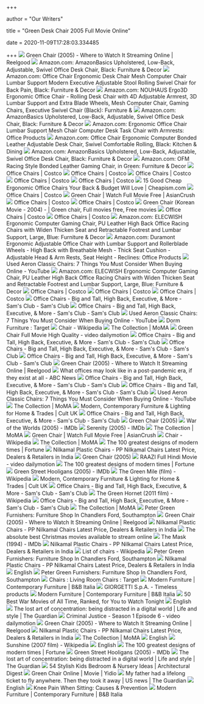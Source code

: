 +++
        
author = "Our Writers"
        
title = "Green Desk Chair 2005 Full Movie Online"
        
date = 2020-11-09T17:28:03.334485
        
+++
[ ![](https://img.reelgood.com/content/movie/a8315017-59fc-4f62-9d51-48c7b8cb2c8d/poster-780.jpg)](https://img.reelgood.com/content/movie/a8315017-59fc-4f62-9d51-48c7b8cb2c8d/poster-780.jpg) Green Chair (2005) - Where to Watch It Streaming Online | Reelgood
[ ![](https://m.media-amazon.com/images/I/71hwwNVhiCL._AC_UL400_.jpg)](https://m.media-amazon.com/images/I/71hwwNVhiCL._AC_UL400_.jpg) Amazon.com: AmazonBasics Upholstered, Low-Back, Adjustable, Swivel Office  Desk Chair, Black: Furniture & Decor
[ ![](https://images-na.ssl-images-amazon.com/images/I/61v2Wcz3VpL._AC_SX522_.jpg)](https://images-na.ssl-images-amazon.com/images/I/61v2Wcz3VpL._AC_SX522_.jpg) Amazon.com: Office Chair Ergonomic Desk Chair Mesh Computer Chair Lumbar  Support Modern Executive Adjustable Stool Rolling Swivel Chair for Back  Pain, Black: Furniture & Decor
[ ![](https://images-na.ssl-images-amazon.com/images/I/81EsueZ3fTL._AC_SL1500_.jpg)](https://images-na.ssl-images-amazon.com/images/I/81EsueZ3fTL._AC_SL1500_.jpg) Amazon.com: NOUHAUS Ergo3D Ergonomic Office Chair - Rolling Desk Chair with  4D Adjustable Armrest, 3D Lumbar Support and Extra Blade Wheels, Mesh Computer  Chair, Gaming Chairs, Executive Swivel Chair (Black): Furniture &
[ ![](https://m.media-amazon.com/images/I/81IcOivaKfL._AC_UL400_.jpg)](https://m.media-amazon.com/images/I/81IcOivaKfL._AC_UL400_.jpg) Amazon.com: AmazonBasics Upholstered, Low-Back, Adjustable, Swivel Office  Desk Chair, Black: Furniture & Decor
[ ![](https://m.media-amazon.com/images/I/71yyc6YZ8xL._AC_UL400_.jpg)](https://m.media-amazon.com/images/I/71yyc6YZ8xL._AC_UL400_.jpg) Amazon.com: Ergonomic Office Chair Lumbar Support Mesh Chair Computer Desk  Task Chair with Armrests: Office Products
[ ![](https://images-na.ssl-images-amazon.com/images/I/71GrfNZClBL._AC_SY679_.jpg)](https://images-na.ssl-images-amazon.com/images/I/71GrfNZClBL._AC_SY679_.jpg) Amazon.com: Office Chair Ergonomic Computer Bonded Leather Adjustable Desk  Chair, Swivel Comfortable Rolling, Black: Kitchen & Dining
[ ![](https://images-na.ssl-images-amazon.com/images/I/81UbcAYfzcL._AC_SL1500_.jpg)](https://images-na.ssl-images-amazon.com/images/I/81UbcAYfzcL._AC_SL1500_.jpg) Amazon.com: AmazonBasics Upholstered, Low-Back, Adjustable, Swivel Office  Desk Chair, Black: Furniture & Decor
[ ![](https://images-na.ssl-images-amazon.com/images/I/71Q0sPYZxOL._AC_SL1500_.jpg)](https://images-na.ssl-images-amazon.com/images/I/71Q0sPYZxOL._AC_SL1500_.jpg) Amazon.com: OFM Racing Style Bonded Leather Gaming Chair, in Green:  Furniture & Decor
[ ![](https://images.costco-static.com/ImageDelivery/imageService?profileId=12026539&imageId=1038629-894__1&recipeName=350)](https://images.costco-static.com/ImageDelivery/imageService?profileId=12026539&imageId=1038629-894__1&recipeName=350) Office Chairs | Costco
[ ![](https://images.costco-static.com/ImageDelivery/imageService?profileId=12026539&imageId=1252377-894__1&recipeName=350)](https://images.costco-static.com/ImageDelivery/imageService?profileId=12026539&imageId=1252377-894__1&recipeName=350) Office Chairs | Costco
[ ![](https://images.costco-static.com/ImageDelivery/imageService?profileId=12026539&imageId=1411392-894__1&recipeName=350)](https://images.costco-static.com/ImageDelivery/imageService?profileId=12026539&imageId=1411392-894__1&recipeName=350) Office Chairs | Costco
[ ![](https://images.costco-static.com/ImageDelivery/imageService?profileId=12026539&imageId=351763-894__1&recipeName=350)](https://images.costco-static.com/ImageDelivery/imageService?profileId=12026539&imageId=351763-894__1&recipeName=350) Office Chairs | Costco
[ ![](https://images.costco-static.com/ImageDelivery/imageService?profileId=12026539&imageId=1038565-894__1&recipeName=350)](https://images.costco-static.com/ImageDelivery/imageService?profileId=12026539&imageId=1038565-894__1&recipeName=350) Office Chairs | Costco
[ ![](https://cdn.cheapism.com/images/26670-5.max-784x410.jpg)](https://cdn.cheapism.com/images/26670-5.max-784x410.jpg) 15 Good Cheap Ergonomic Office Chairs Your Back & Budget Will Love |  Cheapism.com
[ ![](https://images.costco-static.com/ImageDelivery/imageService?profileId=12026539&imageId=1088175-894__1&recipeName=350)](https://images.costco-static.com/ImageDelivery/imageService?profileId=12026539&imageId=1088175-894__1&recipeName=350) Office Chairs | Costco
[ ![](https://www.asiancrush.com/wp-content/uploads/2014/10/Green_Chair_Poster_V4.jpg)](https://www.asiancrush.com/wp-content/uploads/2014/10/Green_Chair_Poster_V4.jpg) Green Chair | Watch Full Movie Free | AsianCrush
[ ![](https://images.costco-static.com/ImageDelivery/imageService?profileId=12026539&imageId=100378063-894__1&recipeName=350)](https://images.costco-static.com/ImageDelivery/imageService?profileId=12026539&imageId=100378063-894__1&recipeName=350) Office Chairs | Costco
[ ![](https://images.costco-static.com/ImageDelivery/imageService?profileId=12026539&imageId=100365753-894__1&recipeName=350)](https://images.costco-static.com/ImageDelivery/imageService?profileId=12026539&imageId=100365753-894__1&recipeName=350) Office Chairs | Costco
[ ![](https://i.pinimg.com/originals/ac/62/87/ac62876d014c6a555ae56dd6e429e83d.jpg)](https://i.pinimg.com/originals/ac/62/87/ac62876d014c6a555ae56dd6e429e83d.jpg) Green Chair (Korean Movie - 2004) -  | Green chair, Full movies free,  Free movies
[ ![](https://images.costco-static.com/ImageDelivery/imageService?profileId=12026539&imageId=1038597-894__1&recipeName=350)](https://images.costco-static.com/ImageDelivery/imageService?profileId=12026539&imageId=1038597-894__1&recipeName=350) Office Chairs | Costco
[ ![](https://images.costco-static.com/ImageDelivery/imageService?profileId=12026539&imageId=1411391-894__1&recipeName=350)](https://images.costco-static.com/ImageDelivery/imageService?profileId=12026539&imageId=1411391-894__1&recipeName=350) Office Chairs | Costco
[ ![](https://images-na.ssl-images-amazon.com/images/I/41-MrksIqsL._SR600%2C315_PIWhiteStrip%2CBottomLeft%2C0%2C35_PIStarRatingFOUR%2CBottomLeft%2C360%2C-6_SR600%2C315_ZA1%252C191%2C445%2C290%2C400%2C400%2CAmazonEmberBold%2C12%2C4%2C0%2C0%2C5_SCLZZZZZZZ_FMpng_BG255%2C255%2C255.jpg)](https://images-na.ssl-images-amazon.com/images/I/41-MrksIqsL._SR600%2C315_PIWhiteStrip%2CBottomLeft%2C0%2C35_PIStarRatingFOUR%2CBottomLeft%2C360%2C-6_SR600%2C315_ZA1%252C191%2C445%2C290%2C400%2C400%2CAmazonEmberBold%2C12%2C4%2C0%2C0%2C5_SCLZZZZZZZ_FMpng_BG255%2C255%2C255.jpg) Amazon.com: ELECWISH Ergonomic Computer Gaming Chair, PU Leather High Back  Office Racing Chairs with Widen Thicken Seat and Retractable Footrest and  Lumbar Support, Large, Blue: Furniture & Decor
[ ![](https://images-na.ssl-images-amazon.com/images/I/412ty72GsyL._SR600%2C315_PIWhiteStrip%2CBottomLeft%2C0%2C35_PIStarRatingFOURANDHALF%2CBottomLeft%2C360%2C-6_SR600%2C315_ZA2%252C541%2C445%2C290%2C400%2C400%2CAmazonEmberBold%2C12%2C4%2C0%2C0%2C5_SCLZZZZZZZ_FMpng_BG255%2C255%2C255.jpg)](https://images-na.ssl-images-amazon.com/images/I/412ty72GsyL._SR600%2C315_PIWhiteStrip%2CBottomLeft%2C0%2C35_PIStarRatingFOURANDHALF%2CBottomLeft%2C360%2C-6_SR600%2C315_ZA2%252C541%2C445%2C290%2C400%2C400%2CAmazonEmberBold%2C12%2C4%2C0%2C0%2C5_SCLZZZZZZZ_FMpng_BG255%2C255%2C255.jpg) Amazon.com: Duramont Ergonomic Adjustable Office Chair with Lumbar Support  and Rollerblade Wheels - High Back with Breathable Mesh - Thick Seat  Cushion - Adjustable Head & Arm Rests, Seat Height - Reclines: Office  Products
[ ![](https://i.ytimg.com/vi/bRmQ0k-AS8c/hqdefault.jpg)](https://i.ytimg.com/vi/bRmQ0k-AS8c/hqdefault.jpg) Used Aeron Classic Chairs: 7 Things You Must Consider When Buying Online -  YouTube
[ ![](https://images-na.ssl-images-amazon.com/images/I/71qJ%2BsMLcZL.__AC_SX300_SY300_QL70_ML2_.jpg)](https://images-na.ssl-images-amazon.com/images/I/71qJ%2BsMLcZL.__AC_SX300_SY300_QL70_ML2_.jpg) Amazon.com: ELECWISH Ergonomic Computer Gaming Chair, PU Leather High Back  Office Racing Chairs with Widen Thicken Seat and Retractable Footrest and  Lumbar Support, Large, Blue: Furniture & Decor
[ ![](https://images.costco-static.com/ImageDelivery/imageService?profileId=12026539&imageId=1484119-894__1&recipeName=350)](https://images.costco-static.com/ImageDelivery/imageService?profileId=12026539&imageId=1484119-894__1&recipeName=350) Office Chairs | Costco
[ ![](https://images.costco-static.com/ImageDelivery/imageService?profileId=12026539&imageId=1120741-894__1&recipeName=350)](https://images.costco-static.com/ImageDelivery/imageService?profileId=12026539&imageId=1120741-894__1&recipeName=350) Office Chairs | Costco
[ ![](https://images.costco-static.com/ImageDelivery/imageService?profileId=12026539&imageId=100698521-894__1&recipeName=350)](https://images.costco-static.com/ImageDelivery/imageService?profileId=12026539&imageId=100698521-894__1&recipeName=350) Office Chairs | Costco
[ ![](https://scene7.samsclub.com/is/image/samsclub/0068114444539_A?wid=280&hei=280)](https://scene7.samsclub.com/is/image/samsclub/0068114444539_A?wid=280&hei=280) Office Chairs - Big and Tall, High Back, Executive, & More - Sam's Club -  Sam's Club
[ ![](https://scene7.samsclub.com/is/image/samsclub/0068114444316_A?wid=280&hei=280)](https://scene7.samsclub.com/is/image/samsclub/0068114444316_A?wid=280&hei=280) Office Chairs - Big and Tall, High Back, Executive, & More - Sam's Club -  Sam's Club
[ ![](https://i.ytimg.com/vi/bRmQ0k-AS8c/maxresdefault.jpg)](https://i.ytimg.com/vi/bRmQ0k-AS8c/maxresdefault.jpg) Used Aeron Classic Chairs: 7 Things You Must Consider When Buying Online -  YouTube
[ ![](https://target.scene7.com/is/image/Target/DesksDeskChairs-200527-1590630133150?wid=315&hei=315&qlt=60&fmt=pjpeg)](https://target.scene7.com/is/image/Target/DesksDeskChairs-200527-1590630133150?wid=315&hei=315&qlt=60&fmt=pjpeg) Dorm Furniture : Target
[ ![](https://upload.wikimedia.org/wikipedia/commons/thumb/c/c6/Set_of_fourteen_side_chairs_MET_DP110780.jpg/1200px-Set_of_fourteen_side_chairs_MET_DP110780.jpg)](https://upload.wikimedia.org/wikipedia/commons/thumb/c/c6/Set_of_fourteen_side_chairs_MET_DP110780.jpg/1200px-Set_of_fourteen_side_chairs_MET_DP110780.jpg) Chair - Wikipedia
[ ![](https://www.moma.org/media/W1siZiIsIjIwMjUyOCJdLFsicCIsImNvbnZlcnQiLCItcXVhbGl0eSA5MCAtcmVzaXplIDUxMng1MTJcdTAwM2UiXV0.jpg?sha=c7108dd3ebd28d4f)](https://www.moma.org/media/W1siZiIsIjIwMjUyOCJdLFsicCIsImNvbnZlcnQiLCItcXVhbGl0eSA5MCAtcmVzaXplIDUxMng1MTJcdTAwM2UiXV0.jpg?sha=c7108dd3ebd28d4f) The Collection | MoMA
[ ![](https://s1.dmcdn.net/v/CKNQo1U1bV-KZLOWJ/x720)](https://s1.dmcdn.net/v/CKNQo1U1bV-KZLOWJ/x720) Green Chair Full Movie High Quality - video dailymotion
[ ![](https://scene7.samsclub.com/is/image/samsclub/0068114444554_B?$img_size_380x380$)](https://scene7.samsclub.com/is/image/samsclub/0068114444554_B?$img_size_380x380$) Office Chairs - Big and Tall, High Back, Executive, & More - Sam's Club -  Sam's Club
[ ![](https://scene7.samsclub.com/is/image/samsclub/0065629249577_A?wid=280&hei=280)](https://scene7.samsclub.com/is/image/samsclub/0065629249577_A?wid=280&hei=280) Office Chairs - Big and Tall, High Back, Executive, & More - Sam's Club -  Sam's Club
[ ![](https://scene7.samsclub.com/is/image/samsclub/0081258101212_E?$img_size_380x380$)](https://scene7.samsclub.com/is/image/samsclub/0081258101212_E?$img_size_380x380$) Office Chairs - Big and Tall, High Back, Executive, & More - Sam's Club -  Sam's Club
[ ![](https://img.reelgood.com/content/movie/12eea0d5-1e95-4f4d-9a28-a4498474a8bc/poster-780.jpg)](https://img.reelgood.com/content/movie/12eea0d5-1e95-4f4d-9a28-a4498474a8bc/poster-780.jpg) Green Chair (2005) - Where to Watch It Streaming Online | Reelgood
[ ![](https://s.abcnews.com/images/Business/office-buildings-03-rtr-jc-200507_hpEmbed_4x3_384.jpg)](https://s.abcnews.com/images/Business/office-buildings-03-rtr-jc-200507_hpEmbed_4x3_384.jpg) What offices may look like in a post-pandemic era, if they exist at all -  ABC News
[ ![](https://scene7.samsclub.com/is/image/samsclub/0009023420207_A?wid=280&hei=280)](https://scene7.samsclub.com/is/image/samsclub/0009023420207_A?wid=280&hei=280) Office Chairs - Big and Tall, High Back, Executive, & More - Sam's Club -  Sam's Club
[ ![](https://scene7.samsclub.com/is/image/samsclub/0004216739227_A?$img_size_380x380$)](https://scene7.samsclub.com/is/image/samsclub/0004216739227_A?$img_size_380x380$) Office Chairs - Big and Tall, High Back, Executive, & More - Sam's Club -  Sam's Club
[ ![](https://i.ytimg.com/vi/HX7x3PDBXtg/maxresdefault.jpg)](https://i.ytimg.com/vi/HX7x3PDBXtg/maxresdefault.jpg) Used Aeron Classic Chairs: 7 Things You Must Consider When Buying Online -  YouTube
[ ![](https://www.moma.org/media/W1siZiIsIjIwMjUyOSJdLFsicCIsImNvbnZlcnQiLCItcXVhbGl0eSA5MCAtcmVzaXplIDUxMng1MTJcdTAwM2UiXV0.jpg?sha=0fbfcf373001d50a)](https://www.moma.org/media/W1siZiIsIjIwMjUyOSJdLFsicCIsImNvbnZlcnQiLCItcXVhbGl0eSA5MCAtcmVzaXplIDUxMng1MTJcdTAwM2UiXV0.jpg?sha=0fbfcf373001d50a) The Collection | MoMA
[ ![](https://www.cultfurniture.com/images/modules/promo_units/1594390393-09489000.jpg)](https://www.cultfurniture.com/images/modules/promo_units/1594390393-09489000.jpg) Modern, Contemporary Furniture & Lighting for Home & Trades | Cult UK
[ ![](https://scene7.samsclub.com/is/image/samsclub/0084512309577_A?$img_size_380x380$)](https://scene7.samsclub.com/is/image/samsclub/0084512309577_A?$img_size_380x380$) Office Chairs - Big and Tall, High Back, Executive, & More - Sam's Club -  Sam's Club
[ ![](http://fims.kofic.or.kr/upload/up_img/cleansing/11/mov_20050111_14.jpg)](http://fims.kofic.or.kr/upload/up_img/cleansing/11/mov_20050111_14.jpg) Green Chair (2005)
[ ![](https://m.media-amazon.com/images/M/MV5BNDUyODAzNDI1Nl5BMl5BanBnXkFtZTcwMDA2NDAzMw@@._V1_.jpg)](https://m.media-amazon.com/images/M/MV5BNDUyODAzNDI1Nl5BMl5BanBnXkFtZTcwMDA2NDAzMw@@._V1_.jpg) War of the Worlds (2005) - IMDb
[ ![](https://m.media-amazon.com/images/M/MV5BOWE2MDAwZjEtODEyOS00ZjYyLTgzNDUtYmNiY2VmNWRiMTQxXkEyXkFqcGdeQXVyNTIzOTk5ODM@._V1_.jpg)](https://m.media-amazon.com/images/M/MV5BOWE2MDAwZjEtODEyOS00ZjYyLTgzNDUtYmNiY2VmNWRiMTQxXkEyXkFqcGdeQXVyNTIzOTk5ODM@._V1_.jpg) Serenity (2005) - IMDb
[ ![](https://www.moma.org/media/W1siZiIsIjMzNzA4OSJdLFsicCIsImNvbnZlcnQiLCItcXVhbGl0eSA5MCAtcmVzaXplIDUxMng1MTJcdTAwM2UiXV0.jpg?sha=453d183d9b9f0131)](https://www.moma.org/media/W1siZiIsIjMzNzA4OSJdLFsicCIsImNvbnZlcnQiLCItcXVhbGl0eSA5MCAtcmVzaXplIDUxMng1MTJcdTAwM2UiXV0.jpg?sha=453d183d9b9f0131) The Collection | MoMA
[ ![](https://www.asiancrush.com/wp-content/uploads/2015/05/Enthralled.jpg)](https://www.asiancrush.com/wp-content/uploads/2015/05/Enthralled.jpg) Green Chair | Watch Full Movie Free | AsianCrush
[ ![](https://upload.wikimedia.org/wikipedia/commons/thumb/6/62/Chair_leg.jpg/220px-Chair_leg.jpg)](https://upload.wikimedia.org/wikipedia/commons/thumb/6/62/Chair_leg.jpg/220px-Chair_leg.jpg) Chair - Wikipedia
[ ![](https://www.moma.org/media/W1siZiIsIjIzMjMyNiJdLFsicCIsImNvbnZlcnQiLCItcXVhbGl0eSA5MCAtcmVzaXplIDUxMng1MTJcdTAwM2UiXV0.jpg?sha=579358d8c76b6d7d)](https://www.moma.org/media/W1siZiIsIjIzMjMyNiJdLFsicCIsImNvbnZlcnQiLCItcXVhbGl0eSA5MCAtcmVzaXplIDUxMng1MTJcdTAwM2UiXV0.jpg?sha=579358d8c76b6d7d) The Collection | MoMA
[ ![](https://content.fortune.com/wp-content/uploads/2020/03/DES.082.Womb-Chair.png?w=1024)](https://content.fortune.com/wp-content/uploads/2020/03/DES.082.Womb-Chair.png?w=1024) The 100 greatest designs of modern times | Fortune
[ ![](https://5.imimg.com/data5/SELLER/Default/2020/9/WA/CM/MV/3034507/mystiqueibk-mystique-iron-black-1-5e0edb55-4944-4ef4-9120-89578851a46b-800x-250x250.jpg)](https://5.imimg.com/data5/SELLER/Default/2020/9/WA/CM/MV/3034507/mystiqueibk-mystique-iron-black-1-5e0edb55-4944-4ef4-9120-89578851a46b-800x-250x250.jpg) Nilkamal Plastic Chairs - PP Nilkamal Chairs Latest Price, Dealers &  Retailers in India
[ ![](http://fims.kofic.or.kr/upload/up_img/cleansing/11/mov_20050111_13.jpg)](http://fims.kofic.or.kr/upload/up_img/cleansing/11/mov_20050111_13.jpg) Green Chair (2005)
[ ![](https://s1.dmcdn.net/v/NYzoc1Qyre7xh8zsz/x1080)](https://s1.dmcdn.net/v/NYzoc1Qyre7xh8zsz/x1080) RAAZI Full Hindi Movie - video dailymotion
[ ![](https://content.fortune.com/wp-content/uploads/2020/03/DES04.20.004.Eames-chair.jpg?w=840)](https://content.fortune.com/wp-content/uploads/2020/03/DES04.20.004.Eames-chair.jpg?w=840) The 100 greatest designs of modern times | Fortune
[ ![](https://m.media-amazon.com/images/M/MV5BMTUzMzQ3OTkwMl5BMl5BanBnXkFtZTgwNTU0OTEzMzE@._V1_UX477_CR0,0,477,268_AL_.jpg)](https://m.media-amazon.com/images/M/MV5BMTUzMzQ3OTkwMl5BMl5BanBnXkFtZTgwNTU0OTEzMzE@._V1_UX477_CR0,0,477,268_AL_.jpg) Green Street Hooligans (2005) - IMDb
[ ![](https://upload.wikimedia.org/wikipedia/en/thumb/e/e2/The_Green_Mile_%28movie_poster%29.jpg/220px-The_Green_Mile_%28movie_poster%29.jpg)](https://upload.wikimedia.org/wikipedia/en/thumb/e/e2/The_Green_Mile_%28movie_poster%29.jpg/220px-The_Green_Mile_%28movie_poster%29.jpg) The Green Mile (film) - Wikipedia
[ ![](https://www.cultfurniture.com/images/mowbray-office-chair-faux-leather-upholstered-black-and-chrome-p32159-2692338_related.jpg)](https://www.cultfurniture.com/images/mowbray-office-chair-faux-leather-upholstered-black-and-chrome-p32159-2692338_related.jpg) Modern, Contemporary Furniture & Lighting for Home & Trades | Cult UK
[ ![](https://scene7.samsclub.com/is/image/samsclub/0004216750009_A?wid=280&hei=280)](https://scene7.samsclub.com/is/image/samsclub/0004216750009_A?wid=280&hei=280) Office Chairs - Big and Tall, High Back, Executive, & More - Sam's Club -  Sam's Club
[ ![](https://upload.wikimedia.org/wikipedia/en/thumb/f/fa/The_Green_Hornet_Poster.jpg/220px-The_Green_Hornet_Poster.jpg)](https://upload.wikimedia.org/wikipedia/en/thumb/f/fa/The_Green_Hornet_Poster.jpg/220px-The_Green_Hornet_Poster.jpg) The Green Hornet (2011 film) - Wikipedia
[ ![](https://scene7.samsclub.com/is/image/samsclub/0084512309526_A?wid=280&hei=280)](https://scene7.samsclub.com/is/image/samsclub/0084512309526_A?wid=280&hei=280) Office Chairs - Big and Tall, High Back, Executive, & More - Sam's Club -  Sam's Club
[ ![](https://www.moma.org/media/W1siZiIsIjI1MTIzNyJdLFsicCIsImNvbnZlcnQiLCItcXVhbGl0eSA5MCAtcmVzaXplIDUxMng1MTJcdTAwM2UiXV0.jpg?sha=ef1c5ffd3d2d3743)](https://www.moma.org/media/W1siZiIsIjI1MTIzNyJdLFsicCIsImNvbnZlcnQiLCItcXVhbGl0eSA5MCAtcmVzaXplIDUxMng1MTJcdTAwM2UiXV0.jpg?sha=ef1c5ffd3d2d3743) The Collection | MoMA
[ ![](https://www.petergreen.co.uk/wp-content/uploads/2020/02/working.jpg)](https://www.petergreen.co.uk/wp-content/uploads/2020/02/working.jpg) Peter Green Furnishers: Furniture Shop In Chandlers Ford, Southampton
[ ![](https://img.reelgood.com/content/movie/1cbbeba1-94dd-41a3-b992-0794310aa63d/poster-780.jpg)](https://img.reelgood.com/content/movie/1cbbeba1-94dd-41a3-b992-0794310aa63d/poster-780.jpg) Green Chair (2005) - Where to Watch It Streaming Online | Reelgood
[ ![](https://5.imimg.com/data5/WB/WZ/SK/SELLER-27598031/comfortable-plastic-chair-250x250.jpg)](https://5.imimg.com/data5/WB/WZ/SK/SELLER-27598031/comfortable-plastic-chair-250x250.jpg) Nilkamal Plastic Chairs - PP Nilkamal Chairs Latest Price, Dealers &  Retailers in India
[ ![](https://cdn.pocket-lint.com/r/s/320x/assets/images/131938-tv-feature-66-best-christmas-movies-you-can-stream-in-the-us-right-now-image3-uft7mkfzne.jpg?v1)](https://cdn.pocket-lint.com/r/s/320x/assets/images/131938-tv-feature-66-best-christmas-movies-you-can-stream-in-the-us-right-now-image3-uft7mkfzne.jpg?v1) The absolute best Christmas movies available to stream online
[ ![](https://m.media-amazon.com/images/M/MV5BOWExYjI5MzktNTRhNi00Nzg2LThkZmQtYWVkYjRlYWI2MDQ4XkEyXkFqcGdeQXVyNTAyODkwOQ@@._V1_UY1200_CR88,0,630,1200_AL_.jpg)](https://m.media-amazon.com/images/M/MV5BOWExYjI5MzktNTRhNi00Nzg2LThkZmQtYWVkYjRlYWI2MDQ4XkEyXkFqcGdeQXVyNTAyODkwOQ@@._V1_UY1200_CR88,0,630,1200_AL_.jpg) The Mask (1994) - IMDb
[ ![](https://5.imimg.com/data5/WZ/VZ/FX/SELLER-4133775/stylish-plastic-chair-250x250.jpg)](https://5.imimg.com/data5/WZ/VZ/FX/SELLER-4133775/stylish-plastic-chair-250x250.jpg) Nilkamal Plastic Chairs - PP Nilkamal Chairs Latest Price, Dealers &  Retailers in India
[ ![](https://upload.wikimedia.org/wikipedia/commons/thumb/d/d9/%22_12_-_ITALY_-_Pouf_Tuffet_Sacco_di_Zanotta_red_armchair_Triennale_Design_Museum.jpg/220px-%22_12_-_ITALY_-_Pouf_Tuffet_Sacco_di_Zanotta_red_armchair_Triennale_Design_Museum.jpg)](https://upload.wikimedia.org/wikipedia/commons/thumb/d/d9/%22_12_-_ITALY_-_Pouf_Tuffet_Sacco_di_Zanotta_red_armchair_Triennale_Design_Museum.jpg/220px-%22_12_-_ITALY_-_Pouf_Tuffet_Sacco_di_Zanotta_red_armchair_Triennale_Design_Museum.jpg) List of chairs - Wikipedia
[ ![](https://www.petergreen.co.uk/wp-content/uploads/2020/02/recliners-1.jpg)](https://www.petergreen.co.uk/wp-content/uploads/2020/02/recliners-1.jpg) Peter Green Furnishers: Furniture Shop In Chandlers Ford, Southampton
[ ![](https://5.imimg.com/data5/OG/QP/RA/SELLER-2161353/8-500x500-250x250.jpg)](https://5.imimg.com/data5/OG/QP/RA/SELLER-2161353/8-500x500-250x250.jpg) Nilkamal Plastic Chairs - PP Nilkamal Chairs Latest Price, Dealers &  Retailers in India
[ ![](https://www.haworth.com/content/dam/haworth-com/global/homepage/na-home/q3-2020/Homepage_Mobile.jpg)](https://www.haworth.com/content/dam/haworth-com/global/homepage/na-home/q3-2020/Homepage_Mobile.jpg) English
[ ![](https://www.petergreen.co.uk/wp-content/uploads/2020/07/home-office.jpg)](https://www.petergreen.co.uk/wp-content/uploads/2020/07/home-office.jpg) Peter Green Furnishers: Furniture Shop In Chandlers Ford, Southampton
[ ![](https://target.scene7.com/is/image/Target/GUEST_04c043ac-4db5-4a26-96a6-5859589608e8)](https://target.scene7.com/is/image/Target/GUEST_04c043ac-4db5-4a26-96a6-5859589608e8) Chairs : Living Room Chairs : Target
[ ![](https://www.bebitalia.com/sites/default/files/styles/cover_desk/public/Hybrid_TS_01-09_2020.jpg?itok=Odq5vp5b)](https://www.bebitalia.com/sites/default/files/styles/cover_desk/public/Hybrid_TS_01-09_2020.jpg?itok=Odq5vp5b) Modern Furniture | Contemporary Furniture | B&B Italia
[ ![](https://www.giorgettimeda.com/media/immagini/6790_z_SL_Loop_004-005_openair_highlights3.jpg)](https://www.giorgettimeda.com/media/immagini/6790_z_SL_Loop_004-005_openair_highlights3.jpg) GIORGETTI S.p.A. - Timeless products
[ ![](https://www.bebitalia.com/sites/default/files/styles/box/public/product_types/armchairs.jpg?itok=Tq694Ady)](https://www.bebitalia.com/sites/default/files/styles/box/public/product_types/armchairs.jpg?itok=Tq694Ady) Modern Furniture | Contemporary Furniture | B&B Italia
[ ![](https://media.timeout.com/images/103024550/630/472/image.jpg)](https://media.timeout.com/images/103024550/630/472/image.jpg) 50 Best War Movies of All Time, Ranked, for You to Watch Tonight
[ ![](https://www.haworth.com/content/dam/haworth-com/global/homepage/seating.png)](https://www.haworth.com/content/dam/haworth-com/global/homepage/seating.png) English
[ ![](https://i.guim.co.uk/img/media/d88c95e1b4fd53148df728404600bb0e3ec8434f/0_282_4984_2990/master/4984.jpg?width=300&quality=85&auto=format&fit=max&s=2e59054de1286a139297ebcf7fdd9f53)](https://i.guim.co.uk/img/media/d88c95e1b4fd53148df728404600bb0e3ec8434f/0_282_4984_2990/master/4984.jpg?width=300&quality=85&auto=format&fit=max&s=2e59054de1286a139297ebcf7fdd9f53) The lost art of concentration: being distracted in a digital world | Life  and style | The Guardian
[ ![](https://s2.dmcdn.net/v/Poc9b1Tdt0PsMcrSy/x360)](https://s2.dmcdn.net/v/Poc9b1Tdt0PsMcrSy/x360) Criminal Justice - Season 1 Episode 6 - video dailymotion
[ ![](https://img.reelgood.com/content/movie/fab07bb8-675f-4fbc-8f35-49d090cb657c/poster-780.jpg)](https://img.reelgood.com/content/movie/fab07bb8-675f-4fbc-8f35-49d090cb657c/poster-780.jpg) Green Chair (2005) - Where to Watch It Streaming Online | Reelgood
[ ![](https://5.imimg.com/data5/XR/VX/LE/IOS-14576982/product-jpeg-250x250.png)](https://5.imimg.com/data5/XR/VX/LE/IOS-14576982/product-jpeg-250x250.png) Nilkamal Plastic Chairs - PP Nilkamal Chairs Latest Price, Dealers &  Retailers in India
[ ![](https://www.moma.org/media/W1siZiIsIjIwMjUzMCJdLFsicCIsImNvbnZlcnQiLCItcXVhbGl0eSA5MCAtcmVzaXplIDUxMng1MTJcdTAwM2UiXV0.jpg?sha=f8e3c532e50e10ae)](https://www.moma.org/media/W1siZiIsIjIwMjUzMCJdLFsicCIsImNvbnZlcnQiLCItcXVhbGl0eSA5MCAtcmVzaXplIDUxMng1MTJcdTAwM2UiXV0.jpg?sha=f8e3c532e50e10ae) The Collection | MoMA
[ ![](https://www.haworth.com/content/dam/haworth-com/global/expertise/continuing-education/CEU_Banner_D-2.jpg)](https://www.haworth.com/content/dam/haworth-com/global/expertise/continuing-education/CEU_Banner_D-2.jpg) English
[ ![](https://upload.wikimedia.org/wikipedia/en/thumb/6/68/Sunshine_poster.jpg/220px-Sunshine_poster.jpg)](https://upload.wikimedia.org/wikipedia/en/thumb/6/68/Sunshine_poster.jpg/220px-Sunshine_poster.jpg) Sunshine (2007 film) - Wikipedia
[ ![](https://www.haworth.com/content/dam/haworth-com/global/products/booths/openest-single-desk/overview/openest-single-desk-whitesweep-haworth.jpg)](https://www.haworth.com/content/dam/haworth-com/global/products/booths/openest-single-desk/overview/openest-single-desk-whitesweep-haworth.jpg) English
[ ![](https://content.fortune.com/wp-content/uploads/2020/03/DES.048.Ikea-Poang.png?w=1024)](https://content.fortune.com/wp-content/uploads/2020/03/DES.048.Ikea-Poang.png?w=1024) The 100 greatest designs of modern times | Fortune
[ ![](https://m.media-amazon.com/images/M/MV5BMjExNTg3NzYwMV5BMl5BanBnXkFtZTcwMzcxMTEzMQ@@._V1_UY1200_CR91,0,630,1200_AL_.jpg)](https://m.media-amazon.com/images/M/MV5BMjExNTg3NzYwMV5BMl5BanBnXkFtZTcwMzcxMTEzMQ@@._V1_UY1200_CR91,0,630,1200_AL_.jpg) Green Street Hooligans (2005) - IMDb
[ ![](https://i.guim.co.uk/img/media/73f82192932d68e5dbfd93ac7ff79c02e2b3ace1/0_37_1380_1380/master/1380.jpg?width=300&quality=45&auto=format&fit=max&dpr=2&s=bc85dd2cc8404a704b35884f4060758d)](https://i.guim.co.uk/img/media/73f82192932d68e5dbfd93ac7ff79c02e2b3ace1/0_37_1380_1380/master/1380.jpg?width=300&quality=45&auto=format&fit=max&dpr=2&s=bc85dd2cc8404a704b35884f4060758d) The lost art of concentration: being distracted in a digital world | Life  and style | The Guardian
[ ![](https://media.architecturaldigest.com/photos/584f0b90dcb583e908275a61/master/w_3183,h_2300,c_limit/Sara-Story_3.jpg)](https://media.architecturaldigest.com/photos/584f0b90dcb583e908275a61/master/w_3183,h_2300,c_limit/Sara-Story_3.jpg) 54 Stylish Kids Bedroom & Nursery Ideas | Architectural Digest
[ ![](https://cfm.yidio.com/images/movie/104359/backdrop-640x360.jpg)](https://cfm.yidio.com/images/movie/104359/backdrop-640x360.jpg) Green Chair Online | Movie | Yidio
[ ![](https://i.guim.co.uk/img/media/7c03d7f98eec4d6337a7871486a54c16da42ab58/0_0_640_616/master/640.jpg?width=700&quality=85&auto=format&fit=max&s=d814bc6e9935275a0a6f06e561bb3004)](https://i.guim.co.uk/img/media/7c03d7f98eec4d6337a7871486a54c16da42ab58/0_0_640_616/master/640.jpg?width=700&quality=85&auto=format&fit=max&s=d814bc6e9935275a0a6f06e561bb3004) My father had a lifelong ticket to fly anywhere. Then they took it away |  US news | The Guardian
[ ![](https://www.haworth.com/content/dam/haworth-com/global/products/seating/zody-1/overview/Zody-6-whitesweep-haworth.jpg)](https://www.haworth.com/content/dam/haworth-com/global/products/seating/zody-1/overview/Zody-6-whitesweep-haworth.jpg) English
[ ![](https://post.greatist.com/wp-content/uploads/2020/03/Midsection-Of-Man-Playing-Chess-While-Sitting-On-Sofa-At-Home-1200x628-facebook-1200x628.jpg)](https://post.greatist.com/wp-content/uploads/2020/03/Midsection-Of-Man-Playing-Chess-While-Sitting-On-Sofa-At-Home-1200x628-facebook-1200x628.jpg) Knee Pain When Sitting: Causes & Prevention
[ ![](https://www.bebitalia.com/sites/default/files/styles/box/public/product_types/writing-desk.jpg?itok=GhMoAnqC)](https://www.bebitalia.com/sites/default/files/styles/box/public/product_types/writing-desk.jpg?itok=GhMoAnqC) Modern Furniture | Contemporary Furniture | B&B Italia
